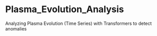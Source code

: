 # Plasma_Evolution_Analysis
Analyzing Plasma Evolution (Time Series) with Transformers to detect anomalies
